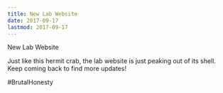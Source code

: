 ```yaml
---
title: New Lab Website
date: 2017-09-17
lastmod: 2017-09-17
---
```


New Lab Website

<!--more-->

Just like this hermit crab, the lab website is just peaking out of its shell. Keep coming back to find more updates!

#BrutalHonesty